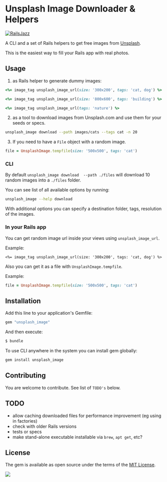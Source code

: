 # Unsplash Image Downloader & Helpers

[![RailsJazz](https://github.com/igorkasyanchuk/rails_time_travel/blob/main/docs/my_other.svg?raw=true)](https://www.railsjazz.com)

A CLI and a set of Rails helpers to get free images from [Unsplash](https://unsplash.com/).

This is the easiest way to fill your Rails app with real photos.

## Usage

1. as Rails helper to generate dummy images:
```ruby
<%= image_tag unsplash_image_url(size: '300x200', tags: 'cat, dog') %>

<%= image_tag unsplash_image_url(size: '800x600', tags: 'building') %>

<%= image_tag unsplash_image_url(tags: 'nature') %> 
```

2. as a tool to download images from Unsplash.com and use them for your seeds or specs.

```bash
unsplash_image download --path images/cats --tags cat -n 20 
```

3. If you need to have a `File` object with a random image.

```ruby
file = UnsplashImage.tempfile(size: '500x500', tags: 'cat')
```

### CLI

By default `unsplash_image download  --path ./files` will download 10 random images into a `./files` folder.

You can see list of all available options by running:


```bash
unsplash_image --help download
```

With additional options you can specify a destination folder, tags, resolution of the images.


### In your Rails app

You can get random image url inside your views using `unsplash_image_url`.

Example:
```erb
<%= image_tag unsplash_image_url(size: '300x200', tags: 'cat, dog') %>
```

Also you can get it as a file with `UnsplashImage.tempfile`.

Example:
```ruby
file = UnsplashImage.tempfile(size: '500x500', tags: 'cat')
```

## Installation

Add this line to your application's Gemfile:

```ruby
gem "unsplash_image"
```

And then execute:
```bash
$ bundle
```

To use CLI anywhere in the system you can install gem globally:

```bash
gem install unsplash_image
```

## Contributing

You are welcome to contribute. See list of `TODO's` below.

## TODO

- allow caching downloaded files for performance improvement (eg using in factories)
- check with older Rails versions
- tests or specs
- make stand-alone executable installable via `brew`, `apt get`, etc?

## License

The gem is available as open source under the terms of the [MIT License](https://opensource.org/licenses/MIT).

[<img src="https://github.com/igorkasyanchuk/rails_time_travel/blob/main/docs/more_gems.png?raw=true"
/>](https://www.railsjazz.com/?utm_source=github&utm_medium=bottom&utm_campaign=unsplash_image)
